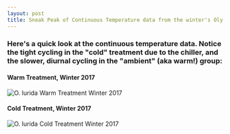 ```yaml
--- 
layout: post
title: Sneak Peak of Continuous Temperature data from the winter's Oly treatments 
---
```



### Here's a quick look at the continuous temperature data. Notice the tight cycling in the "cold" treatment due to the chiller, and the slower, diurnal cycling in the "ambient" (aka warm!) group:


#### Warm Treatment, Winter 2017
![O. lurida Warm Treatment Winter 2017](https://github.com/laurahspencer/LabNotebook/blob/master/images/2017-02-28_HOBO-temp-2017OlyTempTrial_Warm.png?raw=true)


#### Cold Treatment, Winter 2017
![O. lurida Cold Treatment Winter 2017](https://github.com/laurahspencer/LabNotebook/blob/master/images/2017-02-28_HOBO-temp-2017OlyTempTrial_Cold.png?raw=true)
